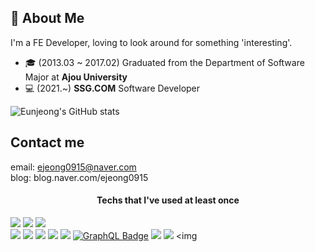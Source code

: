 ## 🐰 About Me 


I'm a FE Developer, loving to look around for something 'interesting'. 
- 🎓 (2013.03 ~ 2017.02) Graduated from the Department of Software Major at **Ajou University**
- 💻 (2021.~) **SSG.COM** Software Developer

![Eunjeong's GitHub stats](https://github-readme-stats.vercel.app/api?username=ejeong0915&show_icons=true&theme=dracula)

## Contact me ##
email: ejeong0915@naver.com   
blog: blog.naver.com/ejeong0915

<h4 align=center>Techs that I've used at least once</h4>

<img src="https://img.shields.io/badge/Java-007396?style=flat&logo=Java&logoColor=white"/></a>
<img src="https://img.shields.io/badge/Apple-000000?style=flat-square&logo=Apple&logoColor=white"/></a>
<img src="https://img.shields.io/badge/C++-00599C?style=flat&logo=C%2B%2B&logoColor=white"/></a>
<br><a><img src="https://img.shields.io/badge/Node.js-04B431?style=flat-square&logo=Node.js&logoColor=white"/></a>
<img src="https://img.shields.io/badge/html-blueviolet?style=flat-square&logo=HTML5&logoColor=white"/> <img src="https://img.shields.io/badge/Java-orange?style=flat-square&logo=Java&logoColor=white"/>
<img src="https://img.shields.io/badge/CSS-1572B6?style=flat&logo=CSS3&logoColor=white"/></a>
<img src="https://img.shields.io/badge/ORACLE-F80000?style=flat&logo=Oracle&logoColor=white"/></a>
[![GraphQL Badge](https://img.shields.io/badge/GraphQL-E10098?style=flat-square&logo=GraphQL&logoColor=white)](https://graphql.org/)
<img src="https://img.shields.io/badge/MySQL-4479A1?style=flat-square&logo=MySQL&logoColor=white"/></a>
<img src="https://img.shields.io/badge/Python-A2F5E6?style=flat-square&logo=Python&logoColor=white"> <img
</p>

<br>

